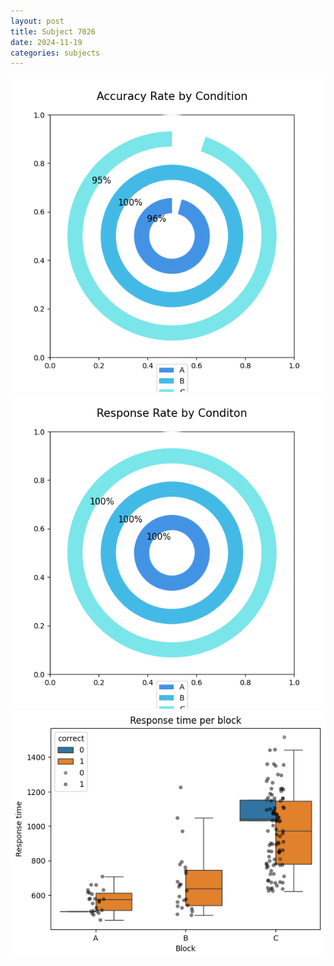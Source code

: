 ```yaml
---
layout: post
title: Subject 7026
date: 2024-11-19
categories: subjects
---
```


![](data/7026/run-7/7026_accuracy_rate.png)
![](data/7026/run-7/7026_response_rate.png)
![](data/7026/run-7/7026_rt.png)
